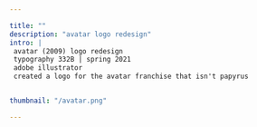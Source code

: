 ```yaml
---

title: ""
description: "avatar logo redesign"
intro: |
 avatar (2009) logo redesign
 typography 332B | spring 2021
 adobe illustrator
 ​created a logo for the avatar franchise that isn't papyrus


thumbnail: "/avatar.png"

---
```

